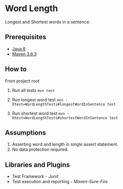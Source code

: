 # Word Length
Longest and Shortest words in a sentence.



## Prerequisites
* [Java 8](https://www.oracle.com/java/technologies/javase-jdk8-downloads.html)
* [Maven 3.6.3](https://maven.apache.org/download.cgi)

## How to
From project root

1. Run all tests
`mvn test`

2. Run longest word test
`mvn -Dtest=WordLengthTests#longestWordInSentence test`

3. Run shortest word test
`mvn -Dtest=WordLengthTests#shortestWordInSentence test`

## Assumptions
1. Asserting word and length in single assert statement.
2. No data protection required.

## Libraries and Plugins
* Test Framework - _Junit_
* Test execution and reporting - _Maven-Sure-Fire_
